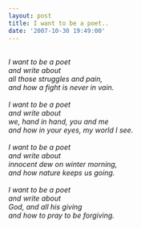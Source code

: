 ```yaml
---
layout: post
title: I want to be a poet..
date: '2007-10-30 19:49:00'
---
```


<p><i><br/>I want to be a poet<br/>and write about<br/>all those struggles and pain,<br/>and how a fight is never in vain.<br/><br/>I want to be a poet<br/>and write about<br/>we, hand in hand, you and me<br/>and how in your eyes, my world I see.<br/><br/>I want to be a poet<br/>and write about<br/>innocent dew on winter morning,<br/>and how nature keeps us going.<br/><br/>I want to be a poet <br/>and write about <br/>God, and all his giving<br/>and how to pray to be forgiving.<br/></i></p><div class="blogger-post-footer"><img width="1" height="1" src="https://blogger.googleusercontent.com/tracker/5416117946427095362-5730118395523129959?l=soranthou.blogspot.com" alt=""/></div>